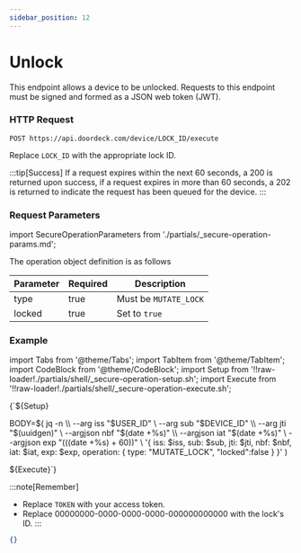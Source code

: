 ```yaml
---
sidebar_position: 12
---
```


# Unlock

This endpoint allows a device to be unlocked. Requests to this endpoint must be signed and formed as a JSON web token (JWT).

### HTTP Request

`POST https://api.doordeck.com/device/LOCK_ID/execute`

Replace `LOCK_ID` with the appropriate lock ID.

:::tip[Success]
If a request expires within the next 60 seconds, a 200 is returned upon success, if a request expires in more than 60 seconds, a 202 is returned to indicate the request has been queued for the device.
:::

### Request Parameters

import SecureOperationParameters from './partials/_secure-operation-params.md';

<SecureOperationParameters name="Secure operation parameters" />

The operation object definition is as follows

| Parameter | Required | Description           |
|-----------|----------|-----------------------|
| type      | true     | Must be `MUTATE_LOCK` |
| locked    | true     | Set to `true`         |

### Example

import Tabs from '@theme/Tabs';
import TabItem from '@theme/TabItem';
import CodeBlock from '@theme/CodeBlock';
import Setup from '!!raw-loader!./partials/shell/_secure-operation-setup.sh';
import Execute from '!!raw-loader!./partials/shell/_secure-operation-execute.sh';

<Tabs>
<TabItem value="request" label="Request">

<CodeBlock language="shell" title="CURL">

{`${Setup}

BODY=$(
  jq -n \\
    --arg iss "$USER_ID" \\
    --arg sub "$DEVICE_ID" \\
    --arg jti "$(uuidgen)" \\
    --argjson nbf "$(date +%s)" \\
    --argjson iat "$(date +%s)" \\
    --argjson exp "$(($(date +%s) + 60))" \\
    '{
      iss: $iss,
      sub: $sub,
      jti: $jti,
      nbf: $nbf,
      iat: $iat,
      exp: $exp,
      operation: {
        type: "MUTATE_LOCK",
        "locked":false
      }
    }'
)

${Execute}`}

</CodeBlock>

:::note[Remember]
* Replace `TOKEN` with your access token.
* Replace 00000000-0000-0000-0000-000000000000 with the lock's ID.
:::

</TabItem>
<TabItem value="response" label="Response">

```json showLineNumbers title="JSON"
{}
```

</TabItem>
</Tabs>
